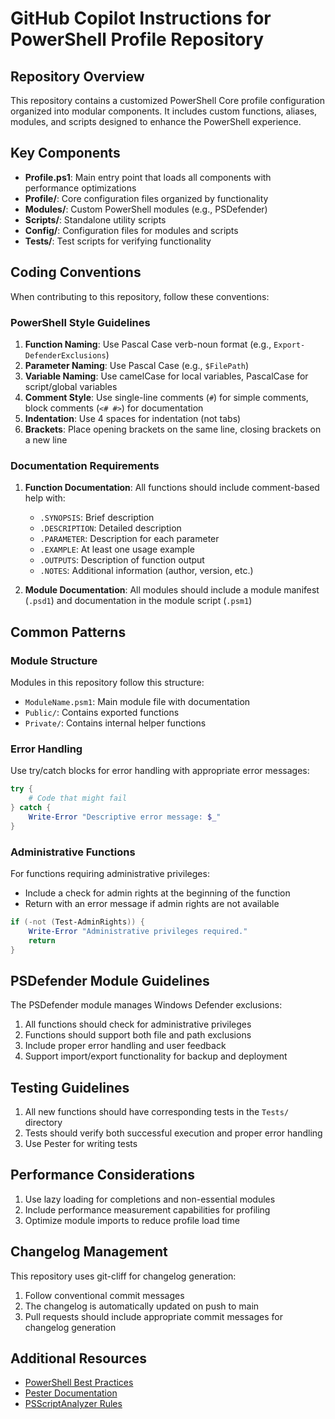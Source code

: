 # GitHub Copilot Instructions for PowerShell Profile Repository

## Repository Overview

This repository contains a customized PowerShell Core profile configuration organized into modular components. It includes custom functions, aliases, modules, and scripts designed to enhance the PowerShell experience.

## Key Components

- **Profile.ps1**: Main entry point that loads all components with performance optimizations
- **Profile/**: Core configuration files organized by functionality
- **Modules/**: Custom PowerShell modules (e.g., PSDefender)
- **Scripts/**: Standalone utility scripts
- **Config/**: Configuration files for modules and scripts
- **Tests/**: Test scripts for verifying functionality

## Coding Conventions

When contributing to this repository, follow these conventions:

### PowerShell Style Guidelines

1. **Function Naming**: Use Pascal Case verb-noun format (e.g., `Export-DefenderExclusions`)
2. **Parameter Naming**: Use Pascal Case (e.g., `$FilePath`)
3. **Variable Naming**: Use camelCase for local variables, PascalCase for script/global variables
4. **Comment Style**: Use single-line comments (`#`) for simple comments, block comments (`<# #>`) for documentation
5. **Indentation**: Use 4 spaces for indentation (not tabs)
6. **Brackets**: Place opening brackets on the same line, closing brackets on a new line

### Documentation Requirements

1. **Function Documentation**: All functions should include comment-based help with:
   - `.SYNOPSIS`: Brief description
   - `.DESCRIPTION`: Detailed description
   - `.PARAMETER`: Description for each parameter
   - `.EXAMPLE`: At least one usage example
   - `.OUTPUTS`: Description of function output
   - `.NOTES`: Additional information (author, version, etc.)

2. **Module Documentation**: All modules should include a module manifest (`.psd1`) and documentation in the module script (`.psm1`)

## Common Patterns

### Module Structure

Modules in this repository follow this structure:

- `ModuleName.psm1`: Main module file with documentation
- `Public/`: Contains exported functions
- `Private/`: Contains internal helper functions

### Error Handling

Use try/catch blocks for error handling with appropriate error messages:

```powershell
try {
    # Code that might fail
} catch {
    Write-Error "Descriptive error message: $_"
}
```

### Administrative Functions

For functions requiring administrative privileges:

- Include a check for admin rights at the beginning of the function
- Return with an error message if admin rights are not available

```powershell
if (-not (Test-AdminRights)) {
    Write-Error "Administrative privileges required."
    return
}
```

## PSDefender Module Guidelines

The PSDefender module manages Windows Defender exclusions:

1. All functions should check for administrative privileges
2. Functions should support both file and path exclusions
3. Include proper error handling and user feedback
4. Support import/export functionality for backup and deployment

## Testing Guidelines

1. All new functions should have corresponding tests in the `Tests/` directory
2. Tests should verify both successful execution and proper error handling
3. Use Pester for writing tests

## Performance Considerations

1. Use lazy loading for completions and non-essential modules
2. Include performance measurement capabilities for profiling
3. Optimize module imports to reduce profile load time

## Changelog Management

This repository uses git-cliff for changelog generation:

1. Follow conventional commit messages
2. The changelog is automatically updated on push to main
3. Pull requests should include appropriate commit messages for changelog generation

## Additional Resources

- [PowerShell Best Practices](https://docs.microsoft.com/en-us/powershell/scripting/developer/cmdlet/cmdlet-development-guidelines)
- [Pester Documentation](https://pester.dev/docs/quick-start)
- [PSScriptAnalyzer Rules](https://github.com/PowerShell/PSScriptAnalyzer/tree/master/docs/Rules)
